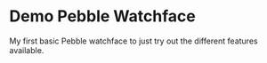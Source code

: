 Demo Pebble Watchface
=========================
My first basic Pebble watchface to just try out the different features available.
